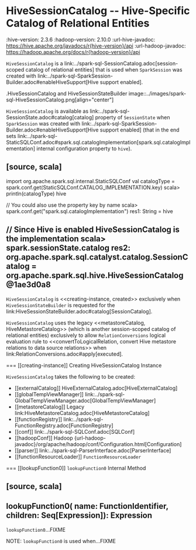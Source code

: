 # HiveSessionCatalog -- Hive-Specific Catalog of Relational Entities

:hive-version: 2.3.6
:hadoop-version: 2.10.0
:url-hive-javadoc: https://hive.apache.org/javadocs/r{hive-version}/api
:url-hadoop-javadoc: https://hadoop.apache.org/docs/r{hadoop-version}/api

`HiveSessionCatalog` is a link:../spark-sql-SessionCatalog.adoc[session-scoped catalog of relational entities] that is used when `SparkSession` was created with link:../spark-sql-SparkSession-Builder.adoc#enableHiveSupport[Hive support enabled].

.HiveSessionCatalog and HiveSessionStateBuilder
image::../images/spark-sql-HiveSessionCatalog.png[align="center"]

`HiveSessionCatalog` is available as link:../spark-sql-SessionState.adoc#catalog[catalog] property of `SessionState` when `SparkSession` was created with link:../spark-sql-SparkSession-Builder.adoc#enableHiveSupport[Hive support enabled] (that in the end sets link:../spark-sql-StaticSQLConf.adoc#spark.sql.catalogImplementation[spark.sql.catalogImplementation] internal configuration property to `hive`).

[source, scala]
----
import org.apache.spark.sql.internal.StaticSQLConf
val catalogType = spark.conf.get(StaticSQLConf.CATALOG_IMPLEMENTATION.key)
scala> println(catalogType)
hive

// You could also use the property key by name
scala> spark.conf.get("spark.sql.catalogImplementation")
res1: String = hive

// Since Hive is enabled HiveSessionCatalog is the implementation
scala> spark.sessionState.catalog
res2: org.apache.spark.sql.catalyst.catalog.SessionCatalog = org.apache.spark.sql.hive.HiveSessionCatalog@1ae3d0a8
----

`HiveSessionCatalog` is <<creating-instance, created>> exclusively when `HiveSessionStateBuilder` is requested for the link:HiveSessionStateBuilder.adoc#catalog[SessionCatalog].

`HiveSessionCatalog` uses the legacy <<metastoreCatalog, HiveMetastoreCatalog>> (which is another session-scoped catalog of relational entities) exclusively to allow `RelationConversions` logical evaluation rule to <<convertToLogicalRelation, convert Hive metastore relations to data source relations>> when link:RelationConversions.adoc#apply[executed].

=== [[creating-instance]] Creating HiveSessionCatalog Instance

`HiveSessionCatalog` takes the following to be created:

* [[externalCatalog]] HiveExternalCatalog.adoc[HiveExternalCatalog]
* [[globalTempViewManager]] link:../spark-sql-GlobalTempViewManager.adoc[GlobalTempViewManager]
* [[metastoreCatalog]] Legacy link:HiveMetastoreCatalog.adoc[HiveMetastoreCatalog]
* [[functionRegistry]] link:../spark-sql-FunctionRegistry.adoc[FunctionRegistry]
* [[conf]] link:../spark-sql-SQLConf.adoc[SQLConf]
* [[hadoopConf]] Hadoop {url-hadoop-javadoc}/org/apache/hadoop/conf/Configuration.html[Configuration]
* [[parser]] link:../spark-sql-ParserInterface.adoc[ParserInterface]
* [[functionResourceLoader]] `FunctionResourceLoader`

=== [[lookupFunction0]] `lookupFunction0` Internal Method

[source, scala]
----
lookupFunction0(
  name: FunctionIdentifier,
  children: Seq[Expression]): Expression
----

`lookupFunction0`...FIXME

NOTE: `lookupFunction0` is used when...FIXME
